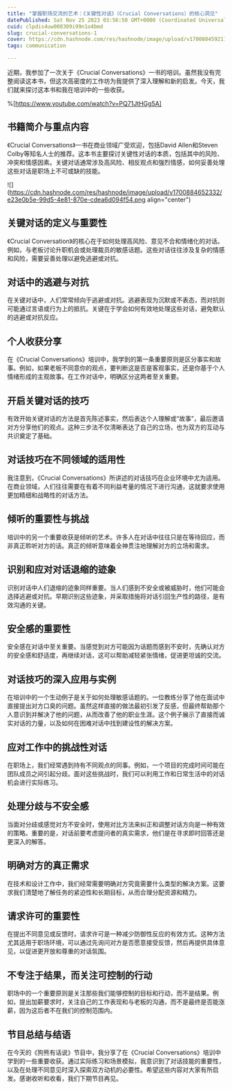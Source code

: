 ```yaml
---
title: "掌握职场交流的艺术：《关键性对话》（Crucial Conversations）的核心洞见"
datePublished: Sat Nov 25 2023 03:56:50 GMT+0000 (Coordinated Universal Time)
cuid: clpdis4uw000309i99n1o4bmd
slug: crucial-conversations-1
cover: https://cdn.hashnode.com/res/hashnode/image/upload/v1700884592118/9d7b89f6-7295-481b-9d0d-6c1e627c4d3a.webp
tags: communication

---
```


近期，我参加了一次关于《Crucial Conversations》一书的培训。虽然我没有完整阅读这本书，但这次高密度的工作坊为我提供了深入理解和新的启发。今天，我们就来探讨这本书和我在培训中的一些收获。

%[https://www.youtube.com/watch?v=PQ71JtHGg5A] 

## **书籍简介与重点内容**

《Crucial Conversations》一书在商业领域广受欢迎，包括David Allen和Steven Colby等知名人士的推荐。这本书主要探讨关键性对话的本质，包括其中的风险、冲突和情感因素。关键对话通常涉及高风险、相反观点和强烈情感，如何妥善处理这些对话是职场上不可或缺的技能。

![](https://cdn.hashnode.com/res/hashnode/image/upload/v1700884652332/e23e0b5e-99d5-4e81-870e-cdea6d094f54.png align="center")

## **关键对话的定义与重要性**

《Crucial Conversation》的核心在于如何处理高风险、意见不合和情绪化的对话。例如，与老板讨论升职机会或处理裁员的敏感话题。这些对话往往涉及复杂的情感和风险，需要妥善处理以避免逃避或对抗。

## **对话中的逃避与对抗**

在关键对话中，人们常常倾向于逃避或对抗。逃避表现为沉默或不表态，而对抗则可能通过言语或行为上的抵抗。关键在于学会如何有效地处理这些对话，避免默认的逃避或对抗反应。

## **个人收获分享**

在《Crucial Conversations》培训中，我学到的第一条重要原则是区分事实和故事。例如，如果老板不同意你的观点，要判断这是否是客观事实，还是你基于个人情绪形成的主观故事。在工作对话中，明确区分这两者至关重要。

## **开启关键对话的技巧**

有效开始关键对话的方法是首先陈述事实，然后表达个人理解或“故事”，最后邀请对方分享他们的观点。这种三步法不仅清晰表达了自己的立场，也为双方的互动与共识奠定了基础。

## **对话技巧在不同领域的适用性**

我注意到，《Crucial Conversations》所讲述的对话技巧在企业环境中尤为适用。在商业领域，人们往往需要在有着不同利益考量的情况下进行沟通，这就要求使用更加精细和战略性的对话方法。

## **倾听的重要性与挑战**

培训中的另一个重要收获是倾听的艺术。许多人在对话中往往只是在等待回应，而非真正聆听对方的话。真正的倾听意味着全神贯注地理解对方的立场和需求。

## **识别和应对对话退缩的迹象**

识别对话中人们退缩的迹象同样重要。当人们感到不安全或被威胁时，他们可能会选择逃避或对抗。早期识别这些迹象，并采取措施将对话引回生产性的路径，是有效沟通的关键。

## **安全感的重要性**

安全感在对话中至关重要。当感觉到对方可能因为话题而感到不安时，先确认对方的安全感和舒适度，再继续对话，这可以帮助减轻紧张情绪，促进更坦诚的交流。

## **对话技巧的深入应用与实例**

在培训中的一个生动例子是关于如何处理敏感话题的。一位教练分享了他在面试中直接提出对方口臭的问题。虽然这样直接的做法最初引发了反感，但最终帮助那个人意识到并解决了他的问题，从而改善了他的职业生涯。这个例子展示了直接而诚实对话的力量，以及如何在困难对话中找到建设性的解决方案。

## **应对工作中的挑战性对话**

在职场上，我们经常遇到持有不同观点的同事。例如，一个项目的完成时间可能在团队成员之间引起分歧。面对这些挑战时，我们可以利用工作和日常生活中的对话机会进行实际练习。

## **处理分歧与不安全感**

当面对分歧或感觉对方不安全时，使用对比方法来纠正和调整对话方向是一种有效的策略。重要的是，对话前要考虑提问者的真实需求，他们是在寻求即时回答还是更深入的解答。

## **明确对方的真正需求**

在技术和设计工作中，我们经常需要明确对方究竟需要什么类型的解决方案。这要求我们清楚地了解任务的紧迫性和长期目标，从而合理分配资源和精力。

## **请求许可的重要性**

在提出不同意见或反馈时，请求许可是一种减少防御性反应的有效方式。这种方法尤其适用于职场环境，可以通过先询问对方是否愿意接受反馈，然后再提供具体意见，以促进更开放和尊重的对话氛围。

## **不专注于结果，而关注可控制的行动**

职场中的一个重要原则是关注那些我们能够控制的目标和行动，而不是结果。例如，提出加薪要求时，关注自己的工作表现和与老板的沟通，而不是最终是否能涨薪，因为这后者不在我们的控制范围内。

## **节目总结与结语**

在今天的《狗熊有话说》节目中，我分享了在《Crucial Conversations》培训中学到的一些重要收获。通过实际练习和场景模拟，我意识到了对话技能的重要性，以及在处理不同意见时深入探索双方动机的必要性。希望这些内容对大家有所启发。感谢收听和收看，我们下期节目再见。